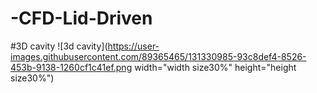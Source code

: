 # -CFD-Lid-Driven

#3D cavity
![3d cavity](https://user-images.githubusercontent.com/89365465/131330985-93c8def4-8526-453b-9138-1260cf1c41ef.png width="width size30%" height="height size30%")
